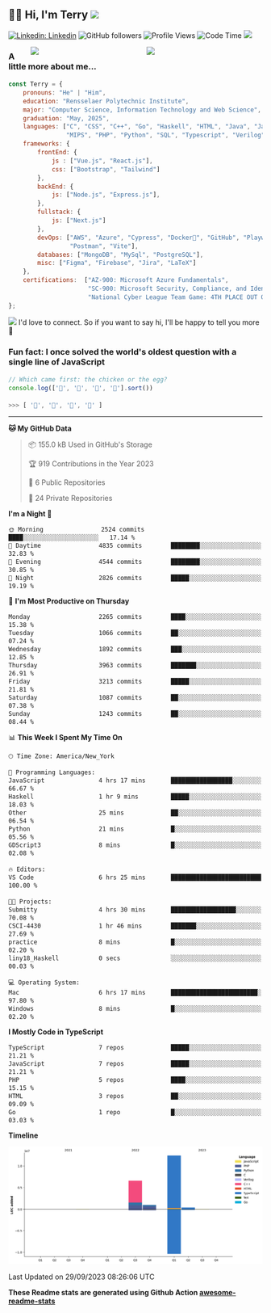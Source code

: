 <h2>👋🏻 Hi, I'm Terry <img src="https://media.giphy.com/media/12oufCB0MyZ1Go/giphy.gif" width="50"></h2>

[![Linkedin: Linkedin](https://img.shields.io/badge/-Linkedin-blue?style=flat-square&logo=Linkedin&logoColor=white&link=https://www.linkedin.com/in/terry-lin-rpi/)](https://www.linkedin.com/in/terry-lin-rpi/)
![GitHub followers](https://img.shields.io/github/followers/liny18?label=Follow&style=social)
![Profile Views](http://img.shields.io/badge/Profile%20Views-59-blue)
![Code Time](http://img.shields.io/badge/Code%20Time-410%20hrs%2029%20mins-blue)
<img src="https://media.giphy.com/media/WUlplcMpOCEmTGBtBW/giphy.gif" width="30"> 

<img align='right' src="https://media.giphy.com/media/LBFPLXkgoVm80dx6sP/giphy.gif" width="230">
<img align='right' src="https://media.giphy.com/media/SHjOSDkKZ18qOHA5B5/giphy.gif" width="230">

### A little more about me...

```javascript
const Terry = {
    pronouns: "He" | "Him",
    education: "Rensselaer Polytechnic Institute",
    major: "Computer Science, Information Technology and Web Science",
    graduation: "May, 2025",
    languages: ["C", "CSS", "C++", "Go", "Haskell", "HTML", "Java", "Javascript",
                "MIPS", "PHP", "Python", "SQL", "Typescript", "Verilog"],
    frameworks: {
        frontEnd: {
            js : ["Vue.js", "React.js"],
            css: ["Bootstrap", "Tailwind"]
        },
        backEnd: {
            js: ["Node.js", "Express.js"],
        },
        fullstack: {
            js: ["Next.js"]
        },
        devOps: ["AWS", "Azure", "Cypress", "Docker🐳", "GitHub", "Playwright",
                 "Postman", "Vite"],
        databases: ["MongoDB", "MySql", "PostgreSQL"],
        misc: ["Figma", "Firebase", "Jira", "LaTeX"]
    },
    certifications:  ["AZ‐900: Microsoft Azure Fundamentals",
                      "SC‐900: Microsoft Security, Compliance, and Identity Fundamentals",
                      "National Cyber League Team Game: 4TH PLACE OUT OF 3593"],
};
```

<img src="https://media.giphy.com/media/LnQjpWaON8nhr21vNW/giphy.gif" width="60"> I'd love to connect. So if you want to say hi, I'll be happy to tell you more</b> 🙉

### Fun fact: I once solved the world's oldest question with a single line of JavaScript
<!-- wi*quL3fcV -->

```javascript
// Which came first: the chicken or the egg?
console.log(['🥚', '🐣', '🐥', '🐔'].sort())

>>> [ '🐔', '🐣', '🐥', '🥚' ]
```
---
<!--START_SECTION:waka-->
**🐱 My GitHub Data** 

> 📦 155.0 kB Used in GitHub's Storage 
 > 
> 🏆 919 Contributions in the Year 2023
 > 
> 📜 6 Public Repositories 
 > 
> 🔑 24 Private Repositories 
 > 
**I'm a Night 🦉** 

```text
🌞 Morning                2524 commits        ████░░░░░░░░░░░░░░░░░░░░░   17.14 % 
🌆 Daytime                4835 commits        ████████░░░░░░░░░░░░░░░░░   32.83 % 
🌃 Evening                4544 commits        ████████░░░░░░░░░░░░░░░░░   30.85 % 
🌙 Night                  2826 commits        █████░░░░░░░░░░░░░░░░░░░░   19.19 % 
```
📅 **I'm Most Productive on Thursday** 

```text
Monday                   2265 commits        ████░░░░░░░░░░░░░░░░░░░░░   15.38 % 
Tuesday                  1066 commits        ██░░░░░░░░░░░░░░░░░░░░░░░   07.24 % 
Wednesday                1892 commits        ███░░░░░░░░░░░░░░░░░░░░░░   12.85 % 
Thursday                 3963 commits        ███████░░░░░░░░░░░░░░░░░░   26.91 % 
Friday                   3213 commits        █████░░░░░░░░░░░░░░░░░░░░   21.81 % 
Saturday                 1087 commits        ██░░░░░░░░░░░░░░░░░░░░░░░   07.38 % 
Sunday                   1243 commits        ██░░░░░░░░░░░░░░░░░░░░░░░   08.44 % 
```


📊 **This Week I Spent My Time On** 

```text
🕑︎ Time Zone: America/New_York

💬 Programming Languages: 
JavaScript               4 hrs 17 mins       █████████████████░░░░░░░░   66.67 % 
Haskell                  1 hr 9 mins         █████░░░░░░░░░░░░░░░░░░░░   18.03 % 
Other                    25 mins             ██░░░░░░░░░░░░░░░░░░░░░░░   06.54 % 
Python                   21 mins             █░░░░░░░░░░░░░░░░░░░░░░░░   05.56 % 
GDScript3                8 mins              █░░░░░░░░░░░░░░░░░░░░░░░░   02.08 % 

🔥 Editors: 
VS Code                  6 hrs 25 mins       █████████████████████████   100.00 % 

🐱‍💻 Projects: 
Submitty                 4 hrs 30 mins       ██████████████████░░░░░░░   70.08 % 
CSCI-4430                1 hr 46 mins        ███████░░░░░░░░░░░░░░░░░░   27.69 % 
practice                 8 mins              █░░░░░░░░░░░░░░░░░░░░░░░░   02.20 % 
liny18_Haskell           0 secs              ░░░░░░░░░░░░░░░░░░░░░░░░░   00.03 % 

💻 Operating System: 
Mac                      6 hrs 17 mins       ████████████████████████░   97.80 % 
Windows                  8 mins              █░░░░░░░░░░░░░░░░░░░░░░░░   02.20 % 
```

**I Mostly Code in TypeScript** 

```text
TypeScript               7 repos             █████░░░░░░░░░░░░░░░░░░░░   21.21 % 
JavaScript               7 repos             █████░░░░░░░░░░░░░░░░░░░░   21.21 % 
PHP                      5 repos             ████░░░░░░░░░░░░░░░░░░░░░   15.15 % 
HTML                     3 repos             ██░░░░░░░░░░░░░░░░░░░░░░░   09.09 % 
Go                       1 repo              █░░░░░░░░░░░░░░░░░░░░░░░░   03.03 % 
```



**Timeline**

![Lines of Code chart](https://raw.githubusercontent.com/liny18/liny18/main/assets/bar_graph.png)

 Last Updated on 29/09/2023 08:26:06 UTC
<!--END_SECTION:waka-->

**These Readme stats are generated using Github Action [awesome-readme-stats](https://github.com/anmol098/waka-readme-stats)**
